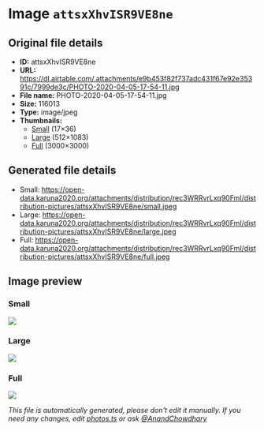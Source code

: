 # Image `attsxXhvISR9VE8ne`

## Original file details

- **ID:** attsxXhvISR9VE8ne
- **URL:** https://dl.airtable.com/.attachments/e9b453f82f737adc431f67e92e35391c/7999de3c/PHOTO-2020-04-05-17-54-11.jpg
- **File name:** PHOTO-2020-04-05-17-54-11.jpg
- **Size:** 116013
- **Type:** image/jpeg
- **Thumbnails:**
  - [Small](https://dl.airtable.com/.attachmentThumbnails/cdf0a9c70642615dd435e69239839d56/2f47415f) (17×36)
  - [Large](https://dl.airtable.com/.attachmentThumbnails/9896953ec95f4a4cc724e93e58331a96/c752799c) (512×1083)
  - [Full](https://dl.airtable.com/.attachmentThumbnails/8b6f61bc9de44a4cf52d8a78ff2a8980/cbf06e40) (3000×3000)

## Generated file details

- Small: https://open-data.karuna2020.org/attachments/distribution/rec3WRRvrLxq90FmI/distribution-pictures/attsxXhvISR9VE8ne/small.jpeg
- Large: https://open-data.karuna2020.org/attachments/distribution/rec3WRRvrLxq90FmI/distribution-pictures/attsxXhvISR9VE8ne/large.jpeg
- Full: https://open-data.karuna2020.org/attachments/distribution/rec3WRRvrLxq90FmI/distribution-pictures/attsxXhvISR9VE8ne/full.jpeg

## Image preview

### Small

![](https://open-data.karuna2020.org/attachments/distribution/rec3WRRvrLxq90FmI/distribution-pictures/attsxXhvISR9VE8ne/small.jpeg)

### Large

![](https://open-data.karuna2020.org/attachments/distribution/rec3WRRvrLxq90FmI/distribution-pictures/attsxXhvISR9VE8ne/large.jpeg)

### Full

![](https://open-data.karuna2020.org/attachments/distribution/rec3WRRvrLxq90FmI/distribution-pictures/attsxXhvISR9VE8ne/full.jpeg)

_This file is automatically generated, please don't edit it manually. If you need any changes, edit [photos.ts](/photos.ts) or ask [@AnandChowdhary](https://github.com/AnandChowdhary)_
